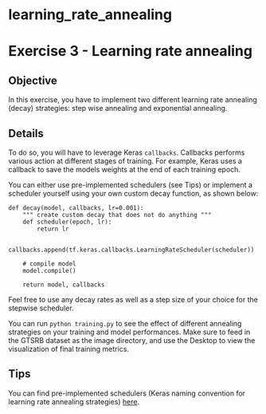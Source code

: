 # learning_rate_annealing

# Exercise 3 - Learning rate annealing 

## Objective

In this exercise, you have to implement two different learning rate annealing (decay)
strategies: step wise annealing and exponential annealing. 

## Details

To do so, you will have to leverage Keras `callbacks`. Callbacks performs various action
at different stages of training. For example, Keras uses a callback to save the models weights at 
the end of each training epoch.

You can either use pre-implemented schedulers (see Tips) or implement a scheduler yourself 
using your own custom decay function, as shown below:

```
def decay(model, callbacks, lr=0.001):
    """ create custom decay that does not do anything """
    def scheduler(epoch, lr):
        return lr 

    callbacks.append(tf.keras.callbacks.LearningRateScheduler(scheduler))

    # compile model
    model.compile()
    
    return model, callbacks 
```

Feel free to use any decay rates as well as a step size of your choice for the stepwise scheduler.

You can run `python training.py` to see the effect of different annealing strategies on your training and model performances. Make sure to feed in the GTSRB dataset as the image directory, and use the Desktop to view the visualization of final training metrics.

## Tips

You can find pre-implemented schedulers (Keras naming convention for learning rate annealing strategies) 
[here](https://www.tensorflow.org/api_docs/python/tf/keras/optimizers/schedules).
